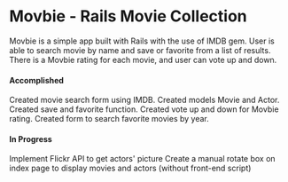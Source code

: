 Movbie - Rails Movie Collection
=================
Movbie is a simple app built with Rails with the use of IMDB gem.
User is able to search movie by name and save or favorite from a list of results.
There is a Movbie rating for each movie, and user can vote up and down.

#### Accomplished
Created movie search form using IMDB.
Created models Movie and Actor.
Created save and favorite function.
Created vote up and down for Movbie rating.
Created form to search favorite movies by year.

#### In Progress
Implement Flickr API to get actors' picture
Create a manual rotate box on index page to display movies and actors (without front-end script)

